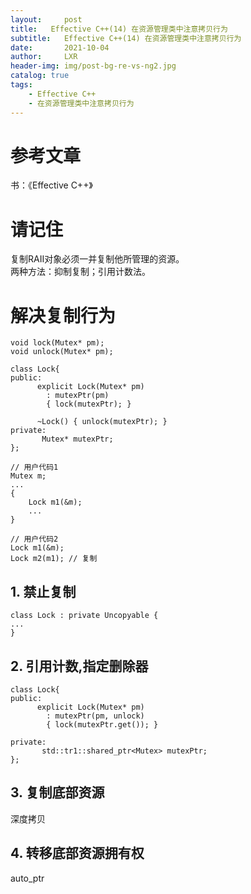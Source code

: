 ```yaml
---
layout:     post
title:   Effective C++(14) 在资源管理类中注意拷贝行为
subtitle:   Effective C++(14) 在资源管理类中注意拷贝行为
date:       2021-10-04
author:     LXR
header-img: img/post-bg-re-vs-ng2.jpg
catalog: true
tags:
    - Effective C++
    - 在资源管理类中注意拷贝行为
---
```


# 参考文章
书：《Effective C++》

# 请记住
复制RAII对象必须一并复制他所管理的资源。  
两种方法：抑制复制；引用计数法。  

# 解决复制行为
```
void lock(Mutex* pm);
void unlock(Mutex* pm);

class Lock{
public:
      explicit Lock(Mutex* pm)
        : mutexPtr(pm)
        { lock(mutexPtr); }
      
      ~Lock() { unlock(mutexPtr); }
private:
       Mutex* mutexPtr;
};

// 用户代码1
Mutex m;
...
{
    Lock m1(&m);
    ...
}

// 用户代码2
Lock m1(&m);
Lock m2(m1); // 复制
```
## 1. 禁止复制
```
class Lock : private Uncopyable {
...
}
```

## 2. 引用计数,指定删除器
```
class Lock{
public:
      explicit Lock(Mutex* pm)
        : mutexPtr(pm, unlock)
        { lock(mutexPtr.get()); }
      
private:
       std::tr1::shared_ptr<Mutex> mutexPtr;
};
```

## 3. 复制底部资源
深度拷贝

## 4. 转移底部资源拥有权
auto_ptr

